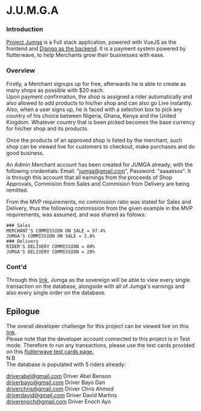 # J.U.M.G.A

### Introduction
[Project Jumga](https://jumgaapp.netlify.app/) is a Full stack application, powered with VueJS as the frontend and [Django as the backend](https://github.com/kingkenway/jumga/).
It is a payment system powered by flutterwave, to help Merchants grow their businesses with ease.

### Overview
Firstly, a Merchant signups up for free, afterwards he is able to create as many shops as possible with $20 each.  
Upon payment confirmation, the shop is assigned a rider automatically and also allowed to add products to his/her shop and can also go Live instantly.
Also, when a user signs up, he is faced with a selection box to pick any country of his choice between Nigeria, Ghana, Kenya and the United Kingdom.
Whatever country that is been picked becomes the base currency for his/her shop and its products.  

Once the products of an approved shop is listed by the merchant, such shop can be viewed live for customers to checkout, make purchases and do good business.
  
An Admin Merchant account has been created for JUMGA already, with the following credentials: Email: "jumga@gmail.com", Password: "aaaassss".
It is through this account that all earnings from the proceeds of Shop Approvals, Commision from Sales and Commision from Delivery are being remitted.  
  
From the MVP requirements, no commission ratio was stated for Sales and Delivery, thus the following commission from the given example in the MVP requirements, was assumed, and was shared as follows:  

```
### Sales
MERCHANT'S COMMISSION ON SALE = 97.4%  
JUMGA'S COMMISSION ON SALE = 2.6%  
### Delivery
RIDER'S DELIVERY COMMISSION = 80%  
JUMGA'S DELIVERY COMMISSION = 20%  
```
  
### Cont'd
Through this [link](https://jumgaapp.netlify.app/admin/transactions), Jumga as the sovereign will be able to view every single transaction on the database, alongside with all of Jumga's earnings and also every single order on the database.  

## Epilogue  
The overall developer challenge for this project can be viewed live on this [link](https://jumgaapp.netlify.app/).  
Please note that the developer account connected to this project is in Test mode. Therefore to run any transactions, please use the test cards provided on this [flutterwave test cards page.](https://developer.flutterwave.com/docs/test-cards)  
N.B  
The database is populated with 5 riders already:  

driverabel@gmail.com	Driver Abel	Benson  
driverbayo@gmail.com	Driver Bayo	Dan  
driverchris@gmail.com	Driver Chris	Ahmed  
driverdavid@gmail.com	Driver David	Martins  
driverenoch@gmail.com	Driver Enoch Ayo  
